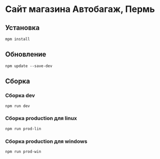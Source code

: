 # Сайт магазина Автобагаж, Пермь
## Установка 
```
mpm install
```
## Обновление
```
npm update --save-dev
```
## Сборка
### Сборка dev 
```
npm run dev
```
### Сборка production для linux 
```
npm run prod-lin
```
### Сборка production для windows 
```
npm run prod-win
```

